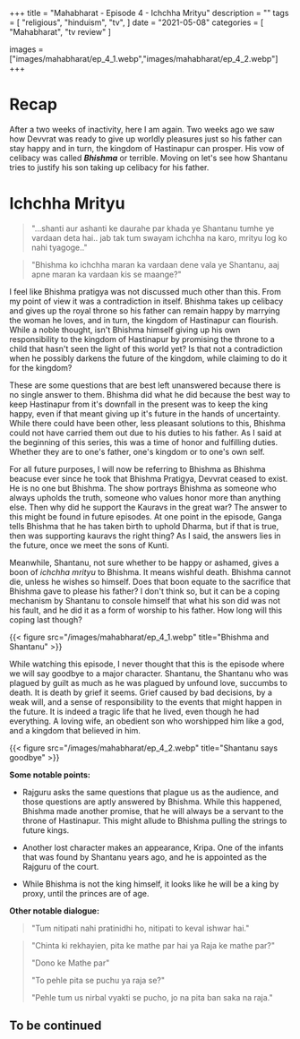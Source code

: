 +++
title = "Mahabharat - Episode 4 - Ichchha Mrityu"
description = ""
tags = [
	"religious",
	"hinduism",
	"tv",
]
date = "2021-05-08"
categories = [
    "Mahabharat",
    "tv review"
]

images = ["images/mahabharat/ep_4_1.webp","images/mahabharat/ep_4_2.webp"]
+++
# Recap

After a two weeks of inactivity, here I am again. Two weeks ago we saw how Devvrat was ready to give up worldly pleasures just so his father can stay happy and in turn, the kingdom of Hastinapur can prosper. His vow of celibacy was called ***Bhishma*** or terrible. Moving on let's see how Shantanu tries to justify his son taking up celibacy for his father.

# Ichchha Mrityu

>"...shanti aur ashanti ke daurahe par khada ye Shantanu tumhe ye vardaan deta hai.. jab tak tum swayam ichchha na karo, mrityu log ko nahi tyagoge.."

>"Bhishma ko ichchha maran ka vardaan dene vala ye Shantanu, aaj apne maran ka vardaan kis se maange?"

I feel like Bhishma pratigya was not discussed much other than this. From my point of view it was a contradiction in itself. Bhishma takes up celibacy and gives up the royal throne so his father can remain happy by marrying the woman he loves, and in turn, the kingdom of Hastinapur can flourish. While a noble thought, isn't Bhishma himself giving up his own responsibility to the kingdom of Hastinapur by promising the throne to a child that hasn't seen the light of this world yet? Is that not a contradiction when he possibly darkens the future of the kingdom, while claiming to do it for the kingdom? 

These are some questions that are best left unanswered because there is no single answer to them. Bhishma did what he did because the best way to keep Hastinapur from it's downfall in the present was to keep the king happy, even if that meant giving up it's future in the hands of uncertainty. While there could have been other, less pleasant solutions to this, Bhishma could not have carried them out due to his duties to his father. As I said at the beginning of this series, this was a time of honor and fulfilling duties. Whether they are to one's father, one's kingdom or to one's own self.

For all future purposes, I will now be referring to Bhishma as Bhishma beacuse ever since he took that Bhishma Pratigya, Devvrat ceased to exist. He is no one but Bhishma. The show portrays Bhishma as someone who always upholds the truth, someone who values honor more than anything else. Then why did he support the Kauravs in the great war? The answer to this might be found in future episodes. At one point in the episode, Ganga tells Bhishma that he has taken birth to uphold Dharma, but if that is true, then was supporting kauravs the right thing? As I said, the answers lies in the future, once we meet the sons of Kunti.

Meanwhile, Shantanu, not sure whether to be happy or ashamed, gives a boon of *ichchha mrityu* to Bhishma. It means wishful death. Bhishma cannot die, unless he wishes so himself. Does that boon equate to the sacrifice that Bhishma gave to please his father? I don't think so, but it can be a coping mechanism by Shantanu to console himself that what his son did was not his fault, and he did it as a form of worship to his father. How long will this coping last though? 

{{< figure src="/images/mahabharat/ep_4_1.webp" title="Bhishma and Shantanu" >}}

While watching this episode, I never thought that this is the episode where we will say goodbye to a major character. Shantanu, the Shantanu who was plagued by guilt as much as he was plagued by unfound love, succumbs to death. It is death by grief it seems. Grief caused by bad decisions, by a weak will, and a sense of responsibility to the events that might happen in the future. It is indeed a tragic life that he lived, even though he had everything. A loving wife, an obedient son who worshipped him like a god, and a kingdom that believed in him.


{{< figure src="/images/mahabharat/ep_4_2.webp" title="Shantanu says goodbye" >}}

**Some notable points:**

* Rajguru asks the same questions that plague us as the audience, and those questions are aptly answered by Bhishma. While this happened, Bhishma made another promise, that he will always be a servant to the throne of Hastinapur. This might allude to Bhishma pulling the strings to future kings.

* Another lost character makes an appearance, Kripa. One of the infants that was found by Shantanu years ago, and he is appointed as the Rajguru of the court.

* While Bhishma is not the king himself, it looks like he will be a king by proxy, until the princes are of age.

**Other notable dialogue:**

>"Tum nitipati nahi pratinidhi ho, nitipati to keval ishwar hai."

>"Chinta ki rekhayien, pita ke mathe par hai ya Raja ke mathe par?"
>
>"Dono ke Mathe par"
>
>"To pehle pita se puchu ya raja se?"
>
>"Pehle tum us nirbal vyakti se pucho, jo na pita ban saka na raja."


## To be continued

